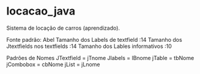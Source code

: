 # locacao_java
Sistema de locação de carros (aprendizado). 


Fonte padrão:  Abel
Tamanho dos Labels de textfield         :14
Tamanho dos Jtextfields nos textfields  :14
Tamanho dos Lables informativos         :10

Padrões de Nomes
JTextfield = jTnome
Jlabels    = lBnome
jTable     = tbNome
jCombobox  = cbNome
jList      = jLnome
